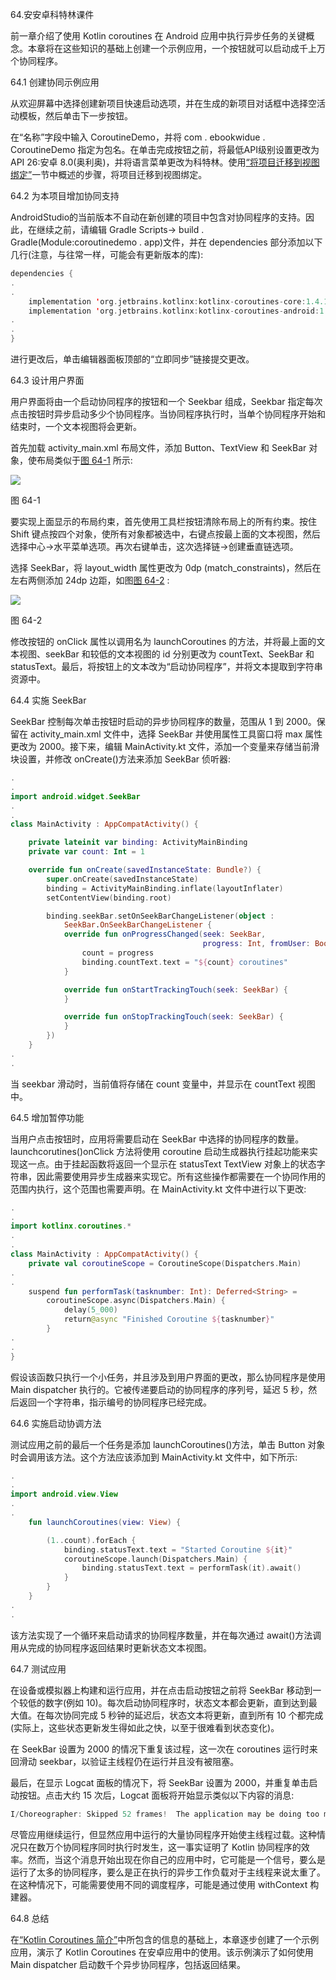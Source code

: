 64.安安卓科特林课件

前一章介绍了使用 Kotlin coroutines 在 Android 应用中执行异步任务的关键概念。本章将在这些知识的基础上创建一个示例应用，一个按钮就可以启动成千上万个协同程序。

64.1 创建协同示例应用

从欢迎屏幕中选择创建新项目快速启动选项，并在生成的新项目对话框中选择空活动模板，然后单击下一步按钮。

在“名称”字段中输入 CoroutineDemo，并将 com . ebookwidue . CoroutineDemo 指定为包名。在单击完成按钮之前，将最低API级别设置更改为API 26:安卓 8.0(奥利奥)，并将语言菜单更改为科特林。使用[“将项目迁移到视图绑定”](18.html#_idTextAnchor393)一节中概述的步骤，将项目迁移到视图绑定。

64.2 为本项目增加协同支持

AndroidStudio的当前版本不自动在新创建的项目中包含对协同程序的支持。因此，在继续之前，请编辑 Gradle Scripts-> build . Gradle(Module:coroutinedemo . app)文件，并在 dependencies 部分添加以下几行(注意，与往常一样，可能会有更新版本的库):

```kt
dependencies {
.
.
    implementation 'org.jetbrains.kotlinx:kotlinx-coroutines-core:1.4.1'
    implementation 'org.jetbrains.kotlinx:kotlinx-coroutines-android:1.4.1'
.
.
}
```

进行更改后，单击编辑器面板顶部的“立即同步”链接提交更改。

64.3 设计用户界面

用户界面将由一个启动协同程序的按钮和一个 Seekbar 组成，Seekbar 指定每次点击按钮时异步启动多少个协同程序。当协同程序执行时，当单个协同程序开始和结束时，一个文本视图将会更新。

首先加载 activity_main.xml 布局文件，添加 Button、TextView 和 SeekBar 对象，使布局类似于[图 64-1](#_idTextAnchor1246) 所示:

![](img/as_4.1_coroutine_demo_ui.jpg)

图 64-1

要实现上面显示的布局约束，首先使用工具栏按钮清除布局上的所有约束。按住 Shift 键点按四个对象，使所有对象都被选中，右键点按最上面的文本视图，然后选择中心->水平菜单选项。再次右键单击，这次选择链->创建垂直链选项。

选择 SeekBar，将 layout_width 属性更改为 0dp (match_constraints)，然后在左右两侧添加 24dp 边距，如图[图 64-2](#_idTextAnchor1247) :

![](img/as_3.6_coroutinedemo_seekbar_margins.jpg)

图 64-2

修改按钮的 onClick 属性以调用名为 launchCoroutines 的方法，并将最上面的文本视图、seekBar 和较低的文本视图的 id 分别更改为 countText、SeekBar 和 statusText。最后，将按钮上的文本改为“启动协同程序”，并将文本提取到字符串资源中。

64.4 实施 SeekBar

SeekBar 控制每次单击按钮时启动的异步协同程序的数量，范围从 1 到 2000。保留在 activity_main.xml 文件中，选择 SeekBar 并使用属性工具窗口将 max 属性更改为 2000。接下来，编辑 MainActivity.kt 文件，添加一个变量来存储当前滑块设置，并修改 onCreate()方法来添加 SeekBar 侦听器:

```kt
.
.
import android.widget.SeekBar
.
. 
class MainActivity : AppCompatActivity() {

    private lateinit var binding: ActivityMainBinding
    private var count: Int = 1

    override fun onCreate(savedInstanceState: Bundle?) {
        super.onCreate(savedInstanceState)
        binding = ActivityMainBinding.inflate(layoutInflater)
        setContentView(binding.root)

        binding.seekBar.setOnSeekBarChangeListener(object :
            SeekBar.OnSeekBarChangeListener {
            override fun onProgressChanged(seek: SeekBar,
                                           progress: Int, fromUser: Boolean) {
                count = progress
                binding.countText.text = "${count} coroutines"
            }

            override fun onStartTrackingTouch(seek: SeekBar) {
            }

            override fun onStopTrackingTouch(seek: SeekBar) {
            }
        })
    }
.
.
```

当 seekbar 滑动时，当前值将存储在 count 变量中，并显示在 countText 视图中。

64.5 增加暂停功能

当用户点击按钮时，应用将需要启动在 SeekBar 中选择的协同程序的数量。launchcorutines()onClick 方法将使用 coroutine 启动生成器执行挂起功能来实现这一点。由于挂起函数将返回一个显示在 statusText TextView 对象上的状态字符串，因此需要使用异步生成器来实现它。所有这些操作都需要在一个协同作用的范围内执行，这个范围也需要声明。在 MainActivity.kt 文件中进行以下更改:

```kt
.
.
import kotlinx.coroutines.*
.
.
class MainActivity : AppCompatActivity() {
    private val coroutineScope = CoroutineScope(Dispatchers.Main)
.
.
    suspend fun performTask(tasknumber: Int): Deferred<String> =
        coroutineScope.async(Dispatchers.Main) {
            delay(5_000)
            return@async "Finished Coroutine ${tasknumber}"
        }
.
.
}
```

假设该函数只执行一个小任务，并且涉及到用户界面的更改，那么协同程序是使用 Main dispatcher 执行的。它被传递要启动的协同程序的序列号，延迟 5 秒，然后返回一个字符串，指示编号的协同程序已经完成。

64.6 实施启动协调方法

测试应用之前的最后一个任务是添加 launchCoroutines()方法，单击 Button 对象时会调用该方法。这个方法应该添加到 MainActivity.kt 文件中，如下所示:

```kt
.
.
import android.view.View
.
.
    fun launchCoroutines(view: View) {

        (1..count).forEach {
            binding.statusText.text = "Started Coroutine ${it}"
            coroutineScope.launch(Dispatchers.Main) {
                binding.statusText.text = performTask(it).await()
            }
        }
    }
.
.
```

该方法实现了一个循环来启动请求的协同程序数量，并在每次通过 await()方法调用从完成的协同程序返回结果时更新状态文本视图。

64.7 测试应用

在设备或模拟器上构建和运行应用，并在点击启动按钮之前将 SeekBar 移动到一个较低的数字(例如 10)。每次启动协同程序时，状态文本都会更新，直到达到最大值。在每次协同完成 5 秒钟的延迟后，状态文本将更新，直到所有 10 个都完成(实际上，这些状态更新发生得如此之快，以至于很难看到状态变化)。

在 SeekBar 设置为 2000 的情况下重复该过程，这一次在 coroutines 运行时来回滑动 seekbar，以验证主线程仍在运行并且没有被阻塞。

最后，在显示 Logcat 面板的情况下，将 SeekBar 设置为 2000，并重复单击启动按钮。点击大约 15 次后，Logcat 面板将开始显示类似以下内容的消息:

```kt
I/Choreographer: Skipped 52 frames!  The application may be doing too much work on its main thread.
```

尽管应用继续运行，但显然应用中运行的大量协同程序开始使主线程过载。这种情况只在数万个协同程序同时执行时发生，这一事实证明了 Kotlin 协同程序的效率。然而，当这个消息开始出现在你自己的应用中时，它可能是一个信号，要么是运行了太多的协同程序，要么是正在执行的异步工作负载对于主线程来说太重了。在这种情况下，可能需要使用不同的调度程序，可能是通过使用 withContext 构建器。

64.8 总结

在[“Kotlin Coroutines 简介”](63.html#_idTextAnchor1221)中所包含的信息的基础上，本章逐步创建了一个示例应用，演示了 Kotlin Coroutines 在安卓应用中的使用。该示例演示了如何使用 Main dispatcher 启动数千个异步协同程序，包括返回结果。
